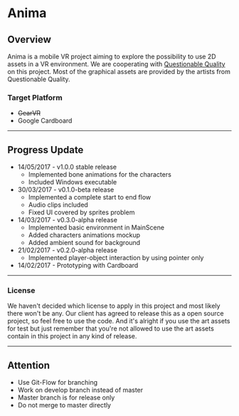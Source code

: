 # Anima

## Overview

Anima is a mobile VR project aiming to explore the possibility to use 2D assets
in a VR environment. We are cooperating with [Questionable
Quality](http://www.questionablequality.com) on this project. Most of the
graphical assets are provided by the artists from Questionable Quality.

### Target Platform

- ~~GearVR~~
- Google Cardboard

---

## Progress Update

- 14/05/2017 - v1.0.0 stable release
  - Implemented bone animations for the characters
  - Included Windows executable
- 30/03/2017 - v0.1.0-beta release
  - Implemented a complete start to end flow
  - Audio clips included
  - Fixed UI covered by sprites problem
- 14/03/2017 - v0.3.0-alpha release
  - Implemented basic environment in MainScene
  - Added characters animations mockup
  - Added ambient sound for background
- 21/02/2017 - v0.2.0-alpha release
  - Implemented player-object interaction by using pointer only
- 14/02/2017 - Prototyping with Cardboard

---

### License

We haven't decided which license to apply in this project and most likely there 
won't be any. Our client has agreed to release this as a open source project, so
feel free to use the code. And it's alright if you use the art assets for test
but just remember that you're not allowed to use the art assets contain in this
project in any kind of release.

---

## Attention

- Use Git-Flow for branching
- Work on develop branch instead of master
- Master branch is for release only
- Do not merge to master directly
